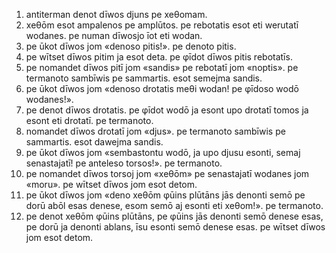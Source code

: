 1. antiterman denot dīwos djuns pe xeθomam.
2. xeθōm esot ampalenos pe amplūtos. pe rebotatis esot eti werutatī
wodanes. pe numan dīwosjo īot eti wodan.
3. pe ūkot dīwos jom «denoso pitis!». pe denoto pitis.
4. pe wītset dīwos pitim ja esot deta. pe φīdot dīwos pitis rebotatīs.
5. pe nomandet dīwos pitī jom «sandis» pe rebotatī jom «noptis». pe
termanoto sambīwis pe sammartis. esot semejma sandis.
6. pe ūkot dīwos jom «denoso drotatis meθi wodan! pe φīdoso wodō wodanes!».
7. pe denot dīwos drotatis. pe φīdot wodō ja esont upo drotatī tomos ja
esont eti drotatī. pe termanoto.
8. nomandet dīwos drotatī jom «djus». pe termanoto sambīwis pe sammartis.
esot dawejma sandis.
9. pe ūkot dīwos jom «sembastontu wodō, ja upo djusu esonti, semaj
senastajatī! pe anteleso torsos!». pe termanoto.
10. pe nomandet dīwos torsoj jom «xeθōm» pe senastajatī wodanes jom «moru».
pe wītset dīwos jom esot detom.
11. pe ūkot dīwos jom «deno xeθōm φūins plūtāns jās denonti semō pe dorū
abōl esas denese, esom semō aj esonti eti xeθom!». pe termanoto.
12. pe denot xeθōm φūins plūtāns, pe φūins jās denonti semō denese esas, pe
dorū ja denonti ablans, īsu esonti semō denese esas. pe wītset dīwos jom
esot detom.
